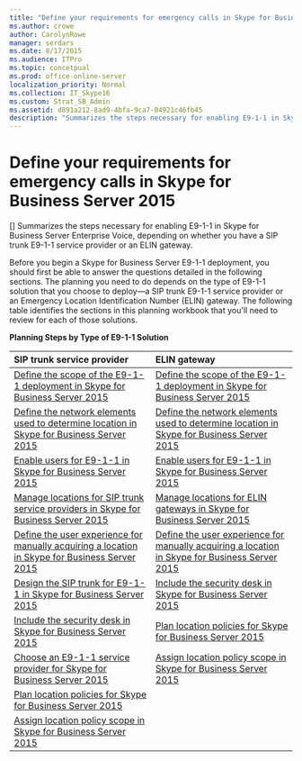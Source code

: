 ```yaml
---
title: "Define your requirements for emergency calls in Skype for Business Server 2015"
ms.author: crowe
author: CarolynRowe
manager: serdars
ms.date: 8/17/2015
ms.audience: ITPro
ms.topic: concetpual
ms.prod: office-online-server
localization_priority: Normal
ms.collection: IT_Skype16
ms.custom: Strat_SB_Admin
ms.assetid: d891a212-8ad9-4bfa-9ca7-04921c46fb45
description: "Summarizes the steps necessary for enabling E9-1-1 in Skype for Business Server Enterprise Voice, depending on whether you have a SIP trunk E9-1-1 service provider or an ELIN gateway."
---
```


# Define your requirements for emergency calls in Skype for Business Server 2015
[]
Summarizes the steps necessary for enabling E9-1-1 in Skype for Business Server Enterprise Voice, depending on whether you have a SIP trunk E9-1-1 service provider or an ELIN gateway.
  
Before you begin a Skype for Business Server E9-1-1 deployment, you should first be able to answer the questions detailed in the following sections. The planning you need to do depends on the type of E9-1-1 solution that you choose to deploy—a SIP trunk E9-1-1 service provider or an Emergency Location Identification Number (ELIN) gateway. The following table identifies the sections in this planning workbook that you'll need to review for each of those solutions.
  
**Planning Steps by Type of E9-1-1 Solution**

|**SIP trunk service provider**|**ELIN gateway**|
|:-----|:-----|
|[Define the scope of the E9-1-1 deployment in Skype for Business Server 2015](scope.md) <br/> |[Define the scope of the E9-1-1 deployment in Skype for Business Server 2015](scope.md) <br/> |
|[Define the network elements used to determine location in Skype for Business Server 2015](network-location.md) <br/> |[Define the network elements used to determine location in Skype for Business Server 2015](network-location.md) <br/> |
|[Enable users for E9-1-1 in Skype for Business Server 2015](enable-users.md) <br/> |[Enable users for E9-1-1 in Skype for Business Server 2015](enable-users.md) <br/> |
|[Manage locations for SIP trunk service providers in Skype for Business Server 2015](manage-locations.md) <br/> |[Manage locations for ELIN gateways in Skype for Business Server 2015](elin-gateways.md) <br/> |
|[Define the user experience for manually acquiring a location in Skype for Business Server 2015](manually-acquiring-a-location.md) <br/> |[Define the user experience for manually acquiring a location in Skype for Business Server 2015](manually-acquiring-a-location.md) <br/> |
|[Design the SIP trunk for E9-1-1 in Skype for Business Server 2015](design-the-sip-trunk.md) <br/> |[Include the security desk in Skype for Business Server 2015](security-desk.md) <br/> |
|[Include the security desk in Skype for Business Server 2015](security-desk.md) <br/> |[Plan location policies for Skype for Business Server 2015](location-policies.md) <br/> |
|[Choose an E9-1-1 service provider for Skype for Business Server 2015](choose-a-service-provider.md) <br/> |[Assign location policy scope in Skype for Business Server 2015](location-policy-scope.md) <br/> |
|[Plan location policies for Skype for Business Server 2015](location-policies.md) <br/> ||
|[Assign location policy scope in Skype for Business Server 2015](location-policy-scope.md) <br/> ||
   

